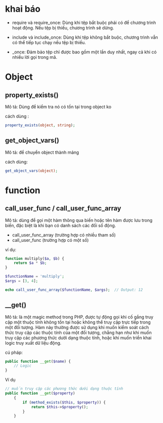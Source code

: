 # khai báo 

- require và require_once: Dùng khi tệp bắt buộc phải có để chương trình hoạt động. Nếu tệp bị thiếu, chương trình sẽ dừng.

- include và include_once: Dùng khi tệp không bắt buộc, chương trình vẫn có thể tiếp tục chạy nếu tệp bị thiếu.

- _once: Đảm bảo tệp chỉ được bao gồm một lần duy nhất, ngay cả khi có nhiều lời gọi trong mã.

# Object
## property_exists()
 
Mô tả: Dùng để kiểm tra nó có tồn tại trong object ko

cách dùng :

```php
property_exists(object, string);
```

## get_object_vars()

Mô tả:  để chuyển object thành mảng

cách dùng:

```php
get_object_vars(object);
```


# function

## call_user_func / call_user_func_array

Mô tả: dùng để gọi một hàm thông qua biến hoặc tên hàm được lưu trong biến, đặc biệt là khi bạn có danh sách các đối số động.
- call_user_func_array (trường hợp có nhiều tham số)
- call_user_func (trường hợp có một số)

ví dụ:

```php
function multiply($a, $b) {
    return $a * $b;
}

$functionName = 'multiply';
$args = [3, 4];

echo call_user_func_array($functionName, $args);  // Output: 12
```

## __get()

Mô tả: là một magic method trong PHP, được tự động gọi khi cố gắng truy cập một thuộc tính không tồn tại hoặc không thể truy cập trực tiếp trong một đối tượng. Hàm này thường được sử dụng khi muốn kiểm soát cách thức truy cập các thuộc tính của một đối tượng, chẳng hạn như khi muốn truy cập các phương thức dưới dạng thuộc tính, hoặc khi muốn triển khai logic truy xuất dữ liệu động.

cú pháp:

```php
public function __get($name) {
    // Logic
}
```

Ví dụ 

```php
// muốn truy cập các phương thức dưới dạng thuộc tính
public function __get($property)
    {
        if (method_exists($this, $property)) {
            return $this->$property();
        }
    }

```